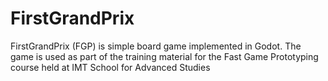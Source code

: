 # FirstGrandPrix
FirstGrandPrix (FGP) is simple board game implemented in Godot.
The game is used as part of the training material for the Fast Game Prototyping course held at IMT School for Advanced Studies
